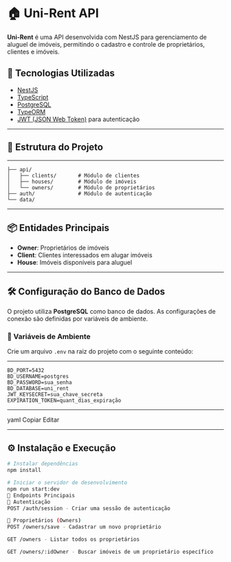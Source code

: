 # 🏠 Uni-Rent API

**Uni-Rent** é uma API desenvolvida com NestJS para gerenciamento de aluguel de imóveis, permitindo o cadastro e controle de proprietários, clientes e imóveis.

## 🚀 Tecnologias Utilizadas

- [NestJS](https://nestjs.com/)
- [TypeScript](https://www.typescriptlang.org/)
- [PostgreSQL](https://www.postgresql.org/)
- [TypeORM](https://typeorm.io/)
- [JWT (JSON Web Token)](https://jwt.io/) para autenticação

---

## 📁 Estrutura do Projeto
---

```src/
├── api/
│   ├── clients/       # Módulo de clientes
│   ├── houses/        # Módulo de imóveis
│   └── owners/        # Módulo de proprietários
├── auth/              # Módulo de autenticação
└── data/ 
```   

---

## 📦 Entidades Principais

- **Owner**: Proprietários de imóveis
- **Client**: Clientes interessados em alugar imóveis
- **House**: Imóveis disponíveis para aluguel

---

## 🛠️ Configuração do Banco de Dados

O projeto utiliza **PostgreSQL** como banco de dados. As configurações de conexão são definidas por variáveis de ambiente.

### 🔐 Variáveis de Ambiente

Crie um arquivo `.env` na raiz do projeto com o seguinte conteúdo:

---

```BD_HOST=localhost
BD_PORT=5432
BD_USERNAME=postgres
BD_PASSWORD=sua_senha
BD_DATABASE=uni_rent
JWT_KEYSECRET=sua_chave_secreta
EXPIRATION_TOKEN=quant_dias_expiração
```
---

yaml
Copiar
Editar

---

## ⚙️ Instalação e Execução

```bash
# Instalar dependências
npm install

# Iniciar o servidor de desenvolvimento
npm run start:dev
📮 Endpoints Principais
🔐 Autenticação
POST /auth/session - Criar uma sessão de autenticação

👤 Proprietários (Owners)
POST /owners/save - Cadastrar um novo proprietário

GET /owners - Listar todos os proprietários

GET /owners/:idOwner - Buscar imóveis de um proprietário específico